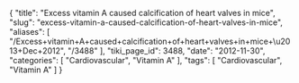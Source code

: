 {
    "title": "Excess vitamin A caused calcification of heart valves in mice",
    "slug": "excess-vitamin-a-caused-calcification-of-heart-valves-in-mice",
    "aliases": [
        "/Excess+vitamin+A+caused+calcification+of+heart+valves+in+mice+\u2013+Dec+2012",
        "/3488"
    ],
    "tiki_page_id": 3488,
    "date": "2012-11-30",
    "categories": [
        "Cardiovascular",
        "Vitamin A"
    ],
    "tags": [
        "Cardiovascular",
        "Vitamin A"
    ]
}
